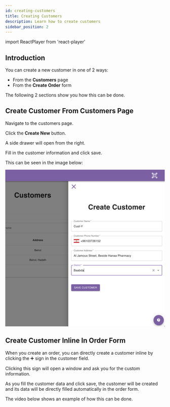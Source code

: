 ```yaml
---
id: creating-customers
title: Creating Customers
description: Learn how to create customers
sidebar_position: 2
---
```

import ReactPlayer from 'react-player'

## Introduction

You can create a new customer in one of 2 ways:
- From the **Customers** page
- From the **Create Order** form

The following 2 sections show you how this can be done.

## Create Customer From Customers Page

Navigate to the customers page.

Click the **Create New** button.

A side drawer will open from the right.

Fill in the customer information and click save.

This can be seen in the image below:

![alt text](./media/create-customer-from-customers-page.png)

## Create Customer Inline In Order Form

When you create an order, you can directly create a customer inline by clicking the ➕ sign in the customer field.

Clicking this sign will open a window and ask you for the custom information.

As you fill the customer data and click save, the customer will be created and its data will be directly filled automatically in the order form.

The video below shows an example of how this can be done.

<div className="player-wrapper">
    <ReactPlayer className="react-player" width="100%"
      height="100%" url='https://youtu.be/H1voGAK1OYc' />
</div>


